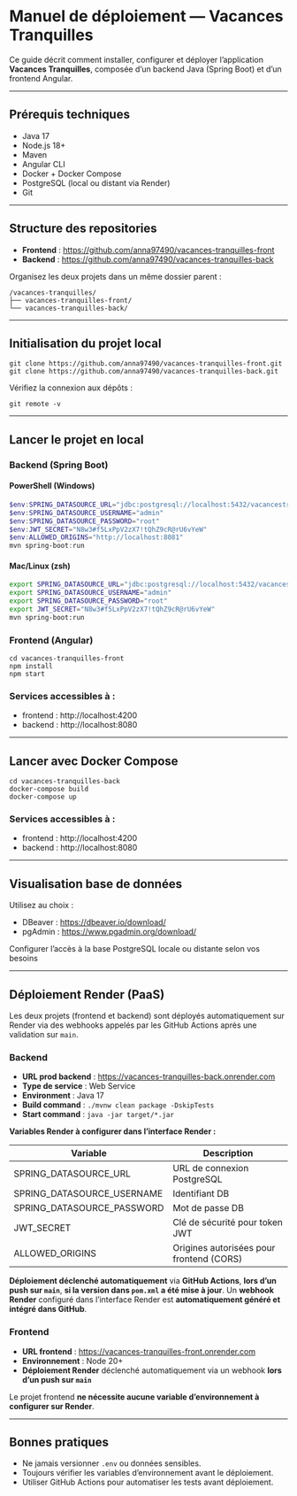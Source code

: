 # Manuel de déploiement — Vacances Tranquilles

Ce guide décrit comment installer, configurer et déployer l’application **Vacances Tranquilles**, composée d’un backend Java (Spring Boot) et d’un frontend Angular.

---

## Prérequis techniques

- Java 17
- Node.js 18+
- Maven
- Angular CLI
- Docker + Docker Compose
- PostgreSQL (local ou distant via Render)
- Git

---

## Structure des repositories

- **Frontend** : https://github.com/anna97490/vacances-tranquilles-front
- **Backend** : https://github.com/anna97490/vacances-tranquilles-back

Organisez les deux projets dans un même dossier parent :

```
/vacances-tranquilles/
├── vacances-tranquilles-front/
└── vacances-tranquilles-back/
```

---

## Initialisation du projet local

```
git clone https://github.com/anna97490/vacances-tranquilles-front.git
git clone https://github.com/anna97490/vacances-tranquilles-back.git
```

Vérifiez la connexion aux dépôts :

```
git remote -v
```

---

## Lancer le projet en local

### Backend (Spring Boot)

#### PowerShell (Windows)

```powershell
$env:SPRING_DATASOURCE_URL="jdbc:postgresql://localhost:5432/vacancestranquillesdblocal"
$env:SPRING_DATASOURCE_USERNAME="admin"
$env:SPRING_DATASOURCE_PASSWORD="root"
$env:JWT_SECRET="N8w3#f5LxPpV2zX7!tQhZ9cR@rU6vYeW"
$env:ALLOWED_ORIGINS="http://localhost:8081"
mvn spring-boot:run
```

#### Mac/Linux (zsh)

```bash
export SPRING_DATASOURCE_URL="jdbc:postgresql://localhost:5432/vacancestranquillesdblocal"
export SPRING_DATASOURCE_USERNAME="admin"
export SPRING_DATASOURCE_PASSWORD="root"
export JWT_SECRET="N8w3#f5LxPpV2zX7!tQhZ9cR@rU6vYeW"
mvn spring-boot:run
```

### Frontend (Angular)

```
cd vacances-tranquilles-front
npm install
npm start
```

### Services accessibles à :
- frontend : http://localhost:4200 
- backend : http://localhost:8080 

---

## Lancer avec Docker Compose

```
cd vacances-tranquilles-back
docker-compose build
docker-compose up
```

### Services accessibles à :
- frontend : http://localhost:4200 
- backend : http://localhost:8080 

---

## Visualisation base de données

Utilisez au choix : 
- DBeaver : https://dbeaver.io/download/
- pgAdmin : https://www.pgadmin.org/download/

Configurer l’accès à la base PostgreSQL locale ou distante selon vos besoins

---

## Déploiement Render (PaaS)

Les deux projets (frontend et backend) sont déployés automatiquement sur Render via des webhooks appelés par les GitHub Actions après une validation sur `main`.

### Backend

- **URL prod backend** : https://vacances-tranquilles-back.onrender.com
- **Type de service** : Web Service
- **Environment** : Java 17
- **Build command** : `./mvnw clean package -DskipTests`
- **Start command** : `java -jar target/*.jar`

**Variables Render à configurer dans l’interface Render :**

| Variable                   | Description                                  |
|----------------------------|----------------------------------------------|
| SPRING_DATASOURCE_URL      | URL de connexion PostgreSQL                  |
| SPRING_DATASOURCE_USERNAME | Identifiant DB                               |
| SPRING_DATASOURCE_PASSWORD | Mot de passe DB                              |
| JWT_SECRET                 | Clé de sécurité pour token JWT               |
| ALLOWED_ORIGINS            | Origines autorisées pour frontend (CORS)     |

**Déploiement déclenché automatiquement** via **GitHub Actions**, **lors d’un push sur `main`**, **si la version dans `pom.xml` a été mise à jour**.
Un **webhook Render** configuré dans l’interface Render est **automatiquement généré et intégré dans GitHub**.


### Frontend

- **URL frontend** : https://vacances-tranquilles-front.onrender.com
- **Environnement** : Node 20+
- **Déploiement Render** déclenché automatiquement via un webhook **lors d’un push sur `main`**


Le projet frontend **ne nécessite aucune variable d’environnement à configurer sur Render**. 

---

## Bonnes pratiques

- Ne jamais versionner `.env` ou données sensibles.
- Toujours vérifier les variables d’environnement avant le déploiement.
- Utiliser GitHub Actions pour automatiser les tests avant déploiement.
